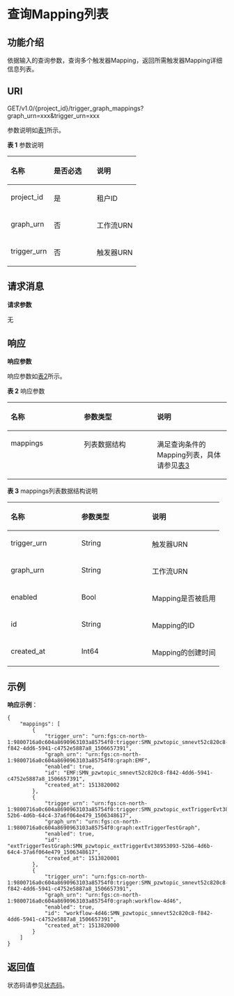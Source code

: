 # 查询Mapping列表<a name="ZH-CN_TOPIC_0115410428"></a>

## 功能介绍<a name="section51379511"></a>

依据输入的查询参数，查询多个触发器Mapping，返回所需触发器Mapping详细信息列表。

## URI<a name="section59762422"></a>

GET/v1.0/\{project\_id\}/trigger\_graph\_mappings?graph\_urn=xxx&trigger\_urn=xxx

参数说明如[表1](#table13216186)所示。  

**表 1**  参数说明

<a name="table13216186"></a>
<table><thead align="left"><tr id="row19124697"><th class="cellrowborder" valign="top" width="33.33333333333333%" id="mcps1.2.4.1.1"><p id="p5596611"><a name="p5596611"></a><a name="p5596611"></a>名称</p>
</th>
<th class="cellrowborder" valign="top" width="33.33333333333333%" id="mcps1.2.4.1.2"><p id="p50672366"><a name="p50672366"></a><a name="p50672366"></a>是否必选</p>
</th>
<th class="cellrowborder" valign="top" width="33.33333333333333%" id="mcps1.2.4.1.3"><p id="p4085285"><a name="p4085285"></a><a name="p4085285"></a>说明</p>
</th>
</tr>
</thead>
<tbody><tr id="row62472706"><td class="cellrowborder" valign="top" width="33.33333333333333%" headers="mcps1.2.4.1.1 "><p id="p27124415"><a name="p27124415"></a><a name="p27124415"></a>project_id</p>
</td>
<td class="cellrowborder" valign="top" width="33.33333333333333%" headers="mcps1.2.4.1.2 "><p id="p49593988"><a name="p49593988"></a><a name="p49593988"></a>是</p>
</td>
<td class="cellrowborder" valign="top" width="33.33333333333333%" headers="mcps1.2.4.1.3 "><p id="p42387016"><a name="p42387016"></a><a name="p42387016"></a>租户ID</p>
</td>
</tr>
<tr id="row6631505171946"><td class="cellrowborder" valign="top" width="33.33333333333333%" headers="mcps1.2.4.1.1 "><p id="p32830679171950"><a name="p32830679171950"></a><a name="p32830679171950"></a>graph_urn</p>
</td>
<td class="cellrowborder" valign="top" width="33.33333333333333%" headers="mcps1.2.4.1.2 "><p id="p42039361171950"><a name="p42039361171950"></a><a name="p42039361171950"></a>否</p>
</td>
<td class="cellrowborder" valign="top" width="33.33333333333333%" headers="mcps1.2.4.1.3 "><p id="p49745071171950"><a name="p49745071171950"></a><a name="p49745071171950"></a>工作流URN</p>
</td>
</tr>
<tr id="row31272958171945"><td class="cellrowborder" valign="top" width="33.33333333333333%" headers="mcps1.2.4.1.1 "><p id="p25370587171950"><a name="p25370587171950"></a><a name="p25370587171950"></a>trigger_urn</p>
</td>
<td class="cellrowborder" valign="top" width="33.33333333333333%" headers="mcps1.2.4.1.2 "><p id="p41751684171950"><a name="p41751684171950"></a><a name="p41751684171950"></a>否</p>
</td>
<td class="cellrowborder" valign="top" width="33.33333333333333%" headers="mcps1.2.4.1.3 "><p id="p26443213171950"><a name="p26443213171950"></a><a name="p26443213171950"></a>触发器URN</p>
</td>
</tr>
</tbody>
</table>

## 请求消息<a name="section990892"></a>

**请求参数**

无

## 响应<a name="section8918034"></a>

**响应参数**

响应参数如[表2](#table77026151513)所示。

**表 2**  响应参数

<a name="table77026151513"></a>
<table><thead align="left"><tr id="row1970213119159"><th class="cellrowborder" valign="top" width="33.33333333333333%" id="mcps1.2.4.1.1"><p id="p4544341312645"><a name="p4544341312645"></a><a name="p4544341312645"></a>名称</p>
</th>
<th class="cellrowborder" valign="top" width="33.33333333333333%" id="mcps1.2.4.1.2"><p id="p5703784512645"><a name="p5703784512645"></a><a name="p5703784512645"></a>参数类型</p>
</th>
<th class="cellrowborder" valign="top" width="33.33333333333333%" id="mcps1.2.4.1.3"><p id="p5666271312645"><a name="p5666271312645"></a><a name="p5666271312645"></a>说明</p>
</th>
</tr>
</thead>
<tbody><tr id="row1770212116155"><td class="cellrowborder" valign="top" width="33.33333333333333%" headers="mcps1.2.4.1.1 "><p id="p4806497512645"><a name="p4806497512645"></a><a name="p4806497512645"></a>mappings</p>
</td>
<td class="cellrowborder" valign="top" width="33.33333333333333%" headers="mcps1.2.4.1.2 "><p id="p94888012645"><a name="p94888012645"></a><a name="p94888012645"></a>列表数据结构</p>
</td>
<td class="cellrowborder" valign="top" width="33.33333333333333%" headers="mcps1.2.4.1.3 "><p id="p2064551912645"><a name="p2064551912645"></a><a name="p2064551912645"></a>满足查询条件的Mapping列表，具体请参见<a href="#table32073546172118">表3</a></p>
</td>
</tr>
</tbody>
</table>

**表 3**  mappings列表数据结构说明

<a name="table32073546172118"></a>
<table><thead align="left"><tr id="row16156794172118"><th class="cellrowborder" valign="top" width="33.33333333333333%" id="mcps1.2.4.1.1"><p id="p33631909172118"><a name="p33631909172118"></a><a name="p33631909172118"></a>名称</p>
</th>
<th class="cellrowborder" valign="top" width="33.33333333333333%" id="mcps1.2.4.1.2"><p id="p39830113172118"><a name="p39830113172118"></a><a name="p39830113172118"></a>参数类型</p>
</th>
<th class="cellrowborder" valign="top" width="33.33333333333333%" id="mcps1.2.4.1.3"><p id="p5013717172118"><a name="p5013717172118"></a><a name="p5013717172118"></a>说明</p>
</th>
</tr>
</thead>
<tbody><tr id="row3457962172118"><td class="cellrowborder" valign="top" width="33.33333333333333%" headers="mcps1.2.4.1.1 "><p id="p11659528172118"><a name="p11659528172118"></a><a name="p11659528172118"></a>trigger_urn</p>
</td>
<td class="cellrowborder" valign="top" width="33.33333333333333%" headers="mcps1.2.4.1.2 "><p id="p4897686172118"><a name="p4897686172118"></a><a name="p4897686172118"></a>String</p>
</td>
<td class="cellrowborder" valign="top" width="33.33333333333333%" headers="mcps1.2.4.1.3 "><p id="p13643360172118"><a name="p13643360172118"></a><a name="p13643360172118"></a>触发器URN</p>
</td>
</tr>
<tr id="row55681379172118"><td class="cellrowborder" valign="top" width="33.33333333333333%" headers="mcps1.2.4.1.1 "><p id="p13897842172118"><a name="p13897842172118"></a><a name="p13897842172118"></a>graph_urn</p>
</td>
<td class="cellrowborder" valign="top" width="33.33333333333333%" headers="mcps1.2.4.1.2 "><p id="p51983442172118"><a name="p51983442172118"></a><a name="p51983442172118"></a>String</p>
</td>
<td class="cellrowborder" valign="top" width="33.33333333333333%" headers="mcps1.2.4.1.3 "><p id="p46530436172118"><a name="p46530436172118"></a><a name="p46530436172118"></a>工作流URN</p>
</td>
</tr>
<tr id="row16120740172118"><td class="cellrowborder" valign="top" width="33.33333333333333%" headers="mcps1.2.4.1.1 "><p id="p30711525172118"><a name="p30711525172118"></a><a name="p30711525172118"></a>enabled</p>
</td>
<td class="cellrowborder" valign="top" width="33.33333333333333%" headers="mcps1.2.4.1.2 "><p id="p4605591172118"><a name="p4605591172118"></a><a name="p4605591172118"></a>Bool</p>
</td>
<td class="cellrowborder" valign="top" width="33.33333333333333%" headers="mcps1.2.4.1.3 "><p id="p2032879172118"><a name="p2032879172118"></a><a name="p2032879172118"></a>Mapping是否被启用</p>
</td>
</tr>
<tr id="row18295916172118"><td class="cellrowborder" valign="top" width="33.33333333333333%" headers="mcps1.2.4.1.1 "><p id="p5574240172118"><a name="p5574240172118"></a><a name="p5574240172118"></a>id</p>
</td>
<td class="cellrowborder" valign="top" width="33.33333333333333%" headers="mcps1.2.4.1.2 "><p id="p48860259172118"><a name="p48860259172118"></a><a name="p48860259172118"></a>String</p>
</td>
<td class="cellrowborder" valign="top" width="33.33333333333333%" headers="mcps1.2.4.1.3 "><p id="p51431587172118"><a name="p51431587172118"></a><a name="p51431587172118"></a>Mapping的ID</p>
</td>
</tr>
<tr id="row5601782293144"><td class="cellrowborder" valign="top" width="33.33333333333333%" headers="mcps1.2.4.1.1 "><p id="p4114970193144"><a name="p4114970193144"></a><a name="p4114970193144"></a>created_at</p>
</td>
<td class="cellrowborder" valign="top" width="33.33333333333333%" headers="mcps1.2.4.1.2 "><p id="p4479150593144"><a name="p4479150593144"></a><a name="p4479150593144"></a>Int64</p>
</td>
<td class="cellrowborder" valign="top" width="33.33333333333333%" headers="mcps1.2.4.1.3 "><p id="p423332293144"><a name="p423332293144"></a><a name="p423332293144"></a>Mapping的创建时间</p>
</td>
</tr>
</tbody>
</table>

## 示例<a name="section138441023416"></a>

**响应示例**：

```
{
    "mappings": [
        {
            "trigger_urn": "urn:fgs:cn-north-1:9800716a0c604a8690963103a85754f0:trigger:SMN_pzwtopic_smnevt52c820c8-f842-4dd6-5941-c4752e5887a8_1506657391",
            "graph_urn": "urn:fgs:cn-north-1:9800716a0c604a8690963103a85754f0:graph:EMF",
            "enabled": true,
            "id": "EMF:SMN_pzwtopic_smnevt52c820c8-f842-4dd6-5941-c4752e5887a8_1506657391",
            "created_at": 1513820002
        },
        {
            "trigger_urn": "urn:fgs:cn-north-1:9800716a0c604a8690963103a85754f0:trigger:SMN_pzwtopic_extTriggerEvt38953093-52b6-4d6b-64c4-37a6f064e479_1506348617",
            "graph_urn": "urn:fgs:cn-north-1:9800716a0c604a8690963103a85754f0:graph:extTriggerTestGraph",
            "enabled": true,
            "id": "extTriggerTestGraph:SMN_pzwtopic_extTriggerEvt38953093-52b6-4d6b-64c4-37a6f064e479_1506348617",
            "created_at": 1513820001
        },
        {
            "trigger_urn": "urn:fgs:cn-north-1:9800716a0c604a8690963103a85754f0:trigger:SMN_pzwtopic_smnevt52c820c8-f842-4dd6-5941-c4752e5887a8_1506657391",
            "graph_urn": "urn:fgs:cn-north-1:9800716a0c604a8690963103a85754f0:graph:workflow-4d46",
            "enabled": true,
            "id": "workflow-4d46:SMN_pzwtopic_smnevt52c820c8-f842-4dd6-5941-c4752e5887a8_1506657391",           
            "created_at": 1513820000
        }
    ]
}
```

## 返回值<a name="section370272717123"></a>

状态码请参见[状态码](状态码.md)。

